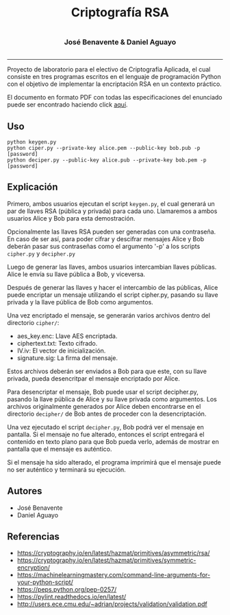<div id="user-content-toc" align="center">
  <ul>
    <summary>
      <h1 style="display: inline-block;">Criptografía RSA</h1><br/>
      <h3 style="display: inline-block;">José Benavente & Daniel Aguayo</h3>
    </summary>
  </ul>
</div>

<hr/>

Proyecto de laboratorio para el electivo de Criptografía Aplicada, el cual
consiste en tres programas escritos en el lenguaje de programación Python
con el objetivo de implementar la encriptación RSA en un contexto
práctico.

El documento en formato PDF con todas las especificaciones del enunciado
puede ser encontrado haciendo click [aquí](https://github.com/BGMP/Criptografia-RSA/blob/master/docs/Enunciado.pdf).

Uso
---
```
python keygen.py
python ciper.py --private-key alice.pem --public-key bob.pub -p [password]
python deciper.py --public-key alice.pub --private-key bob.pem -p [password]
```

Explicación
---
Primero, ambos usuarios ejecutan el script `keygen.py`, el cual generará un
par de llaves RSA (pública y privada) para cada uno. Llamaremos a ambos
usuarios Alice y Bob para esta demostración.

Opcionalmente las llaves RSA pueden ser generadas con una contraseña. En caso
de ser así, para poder cifrar y descifrar mensajes Alice y Bob deberán pasar
sus contraseñas como el argumento '-p' a los scripts `cipher.py` y `decipher.py`

Luego de generar las llaves, ambos usuarios intercambian llaves públicas.
Alice le envía su llave pública a Bob, y viceversa.

Después de generar las llaves y hacer el intercambio de las públicas, Alice
puede encriptar un mensaje utilizando el script cipher.py, pasando su
llave privada y la llave pública de Bob como argumentos.

Una vez encriptado el mensaje, se generarán varios archivos dentro del
directorio `cipher/`:
  * aes_key.enc: Llave AES encriptada.
  * ciphertext.txt: Texto cifrado.
  * IV.iv: El vector de inicialización.
  * signature.sig: La firma del mensaje.

Estos archivos deberán ser enviados a Bob para que este, con su llave privada,
pueda desencritpar el mensaje encriptado por Alice.

Para desencriptar el mensaje, Bob puede usar el script decipher.py, pasando la
llave pública de Alice y su llave privada como argumentos. Los archivos
originalmente generados por Alice deben encontrarse en el directorio `decipher/`
de Bob antes de proceder con la desencriptación.

Una vez ejecutado el script `decipher.py`, Bob podrá ver el mensaje en pantalla.
Si el mensaje no fue alterado, entonces el script entregará el contenido en
texto plano para que Bob pueda verlo, además de mostrar en pantalla que el
mensaje es auténtico.

Si el mensaje ha sido alterado, el programa imprimirá que el mensaje puede no
ser auténtico y terminará su ejecución.

Autores
---
* José Benavente
* Daniel Aguayo


Referencias
---
* https://cryptography.io/en/latest/hazmat/primitives/asymmetric/rsa/
* https://cryptography.io/en/latest/hazmat/primitives/symmetric-encryption/
* https://machinelearningmastery.com/command-line-arguments-for-your-python-script/
* https://peps.python.org/pep-0257/
* https://pylint.readthedocs.io/en/latest/
* http://users.ece.cmu.edu/~adrian/projects/validation/validation.pdf
